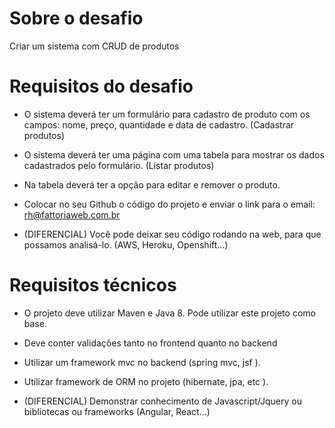 # Sobre o desafio
Criar um sistema com CRUD de produtos

# Requisitos do desafio
 - O sistema deverá ter um formulário para cadastro de produto com os campos: nome, preço, quantidade e data de cadastro. (Cadastrar produtos)

 - O sistema deverá ter uma página com uma tabela para mostrar os dados cadastrados pelo formulário. (Listar produtos)

 - Na tabela deverá ter a opção para editar e remover o produto.

 - Colocar no seu Github o código do projeto e enviar o link para o email: rh@fattoriaweb.com.br

 - (DIFERENCIAL) Você pode deixar seu código rodando na web, para que possamos analisá-lo. (AWS, Heroku, Openshift...)

# Requisitos técnicos
 - O projeto deve utilizar Maven e Java 8. Pode utilizar este projeto como base.

 - Deve conter validações tanto no frontend quanto no backend

 - Utilizar um framework mvc no backend (spring mvc, jsf ).

 - Utilizar framework de ORM no projeto (hibernate, jpa, etc ).
 
 - (DIFERENCIAL) Demonstrar conhecimento de Javascript/Jquery ou bibliotecas ou frameworks (Angular, React...)
